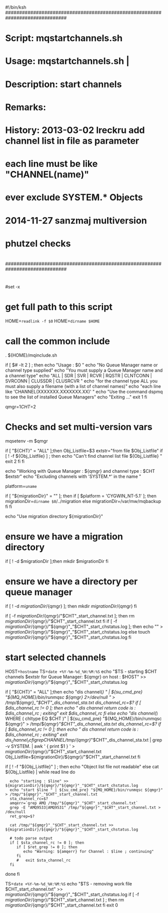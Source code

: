 #!/bin/ksh
##############################################################################
#
# Script:         mqstartchannels.sh
#
# Usage:          mqstartchannels.sh <qmgr> <chltype> | <ALL filename>
#
# Description:    start channels
#                     
#
# Remarks:         
#                  
#                  
#                  
#                  
#
# History:         2013-03-02   lreckru     add channel list in file as parameter
#                                           each line must be like "CHANNEL(name)"
#                                           ever exclude SYSTEM.* Objects
#				   2014-11-27	sanzmaj	    multiversion
#								phutzel	    checks
#
##############################################################################
#
#set -x
#

# get full path to this script
HOME=`readlink -f $0`
HOME=`dirname $HOME`

# call the common include
. ${HOME}/mqinclude.sh

if [ $# -lt 2 ] ; then
  echo "Usage : $0 <qmgr> <chltype>"
  echo "No Queue Manager name or channel type supplied"
  echo "You must supply a Queue Manager name and a channel type" 
  echo "ALL | SDR | SVR | RCVR | RQSTR | CLNTCONN | SVRCONN | CLUSSDR | CLUSRCVR  "
  echo "for the channel type ALL you must also supply a filename  (with a list of channel names)"
  echo "each line like 'CHANNEL(XXXXXXX.XXXXXXX.XX)' "
  echo "Use the command dspmq to see the list of installed Queue Managers"
  echo "Exiting ..."
  exit 1
fi

qmgr=$1
CHT=$2

# Checks and set multi-version vars
mqsetenv -m $qmgr

if [ "${CHT}" = "ALL" ];then
   Obj_Listfile=$3
   extstr="from file $Obj_Listfile"
   if [ ! -f ${Obj_Listfile} ] ; then
      echo "Can't find channel list file ${Obj_Listfile} "
      exit 2
   fi
fi

echo "Working with Queue Manager : ${qmgr} and channel type : $CHT $extstr" 
echo "Excluding channels with 'SYSTEM.*' in the name "

platform=`uname`

if [ "${migrationDir}" = "" ]; then
	if [ $platform = 'CYGWIN_NT-5.1' ]; then
      migrationDir=`dirname $0`/../migration
	else
      migrationDir=/var/mw/mqbackup
	fi
fi

echo "Use migration directory ${migrationDir}"

# ensure we have a migration directory
if [ ! -d $migrationDir ];then
	mkdir $migrationDir
fi

# ensure we have a directory per queue manager
if [ ! -d ${migrationDir}/${qmgr} ]; then
   mkdir ${migrationDir}/${qmgr}
fi

if [ -f ${migrationDir}/${qmgr}/"$CHT"_start_channel.txt ]; then 
   rm ${migrationDir}/${qmgr}/"$CHT"_start_channel.txt 
fi 
if [ -f ${migrationDir}/${qmgr}/"${qmgr}"_"$CHT"_start_chstatus.log ]; then
   echo "" > ${migrationDir}/${qmgr}/"${qmgr}"_"$CHT"_start_chstatus.log
else
   touch ${migrationDir}/${qmgr}/"${qmgr}"_"$CHT"_start_chstatus.log
fi
# start selected channels
HOST=`hostname`
TS=`date +%Y-%m-%d_%H:%M:%S`
echo "$TS - starting $CHT channels $extstr for Queue Manager: ${qmgr} on host : $HOST" >> ${migrationDir}/${qmgr}/"${qmgr}"_"$CHT"_start_chstatus.log


if [ "${CHT}" = "ALL" ];then 
	echo "dis channel(*) " | ${su_cmd_pre} "${MQ_HOME}/bin/runmqsc ${qmgr} 2>/dev/null  " > /tmp/${qmgr}_"$CHT"_dis_channel_sta.txt
	dis_channel_rc=$?
	if [ $dis_channel_rc != 0 ]; then
		echo " dis channel return code is : $dis_channel_rc ; exiting"
		exit $dis_channel_rc
	fi 
else
	echo "dis channel(*) WHERE ( chltype EQ $CHT )" | ${su_cmd_pre} "${MQ_HOME}/bin/runmqsc ${qmgr}" > /tmp/${qmgr}_"$CHT"_dis_channel_sta.txt
	dis_channel_rc=$?
	if [ $dis_channel_rc != 0 ]; then
		echo " dis channel return code is : $dis_channel_rc ; exiting"
		exit $dis_channel_rc
	fi 
	grep CHANNEL /tmp/${qmgr}_"$CHT"_dis_channel_sta.txt | grep -v SYSTEM. | awk ' { print $1 } ' > ${migrationDir}/${qmgr}/"$CHT"_start_channel.txt
   Obj_Listfile=${migrationDir}/${qmgr}/"$CHT"_start_channel.txt
fi

if [ ! -f "${Obj_Listfile}" ] ; then
   echo "Object list file not readable"
else
   cat ${Obj_Listfile} | while read line
   do

      echo "starting : $line" >> ${migrationDir}/${qmgr}/"${qmgr}"_"$CHT"_start_chstatus.log
      echo "start $line " | ${su_cmd_pre} "${MQ_HOME}/bin/runmqsc ${qmgr}" > /tmp/"${qmgr}"_"$CHT"_start_channel.txt 
      sta_channel_rc=$?
      amqerr=`grep AMQ /tmp/"${qmgr}"_"$CHT"_start_channel.txt`
      grep -E "AMQ9533|AMQ9531" /tmp/"${qmgr}"_"$CHT"_start_channel.txt > /dev/null
      ret_grep=$?
              
      cat /tmp/"${qmgr}"_"$CHT"_start_channel.txt >> ${migrationDir}/${qmgr}/"${qmgr}"_"$CHT"_start_chstatus.log 

      # todo parse output
      if [ $sta_channel_rc != 0 ]; then
         if [ $ret_grep != 0 ]; then
            echo "Warning: ${amqerr} for Channel : $line ; continuing"
         fi
         #   exit $sta_channel_rc
      fi
      
   done
fi

TS=`date +%Y-%m-%d_%H:%M:%S`
echo "$TS - removing work file $CHT_start_channel.txt" >> ${migrationDir}/${qmgr}/"${qmgr}"_"$CHT"_start_chstatus.log
if [ -f ${migrationDir}/${qmgr}/"$CHT"_start_channel.txt ] ; then 
   rm ${migrationDir}/${qmgr}/"$CHT"_start_channel.txt 
fi 
exit 0
